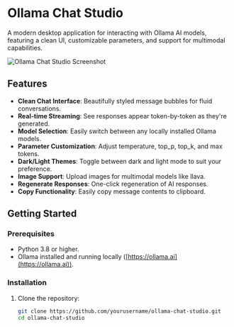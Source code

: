 # Ollama Chat Studio

A modern desktop application for interacting with Ollama AI models, featuring a clean UI, customizable parameters, and support for multimodal capabilities.

![Ollama Chat Studio Screenshot](screenshot.png)

## Features

- **Clean Chat Interface**: Beautifully styled message bubbles for fluid conversations.
- **Real-time Streaming**: See responses appear token-by-token as they're generated.
- **Model Selection**: Easily switch between any locally installed Ollama models.
- **Parameter Customization**: Adjust temperature, top_p, top_k, and max tokens.
- **Dark/Light Themes**: Toggle between dark and light mode to suit your preference.
- **Image Support**: Upload images for multimodal models like llava.
- **Regenerate Responses**: One-click regeneration of AI responses.
- **Copy Functionality**: Easily copy message contents to clipboard.

## Getting Started

### Prerequisites

- Python 3.8 or higher.
- Ollama installed and running locally ([https://ollama.ai](https://ollama.ai)).

### Installation

1. Clone the repository:
   ```bash
   git clone https://github.com/yourusername/ollama-chat-studio.git
   cd ollama-chat-studio

